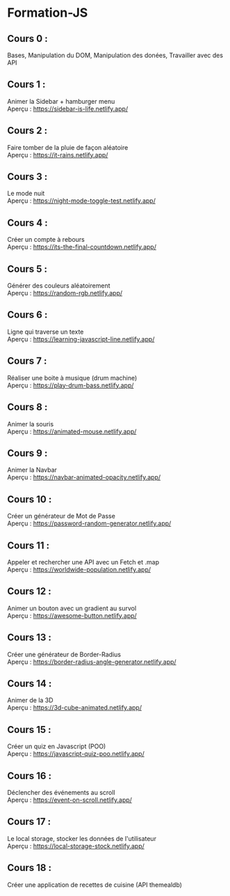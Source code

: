 # Formation-JS

## Cours 0 :

Bases, Manipulation du DOM, Manipulation des donées, Travailler avec des API

## Cours 1 :

Animer la Sidebar + hamburger menu <br>
Aperçu : https://sidebar-is-life.netlify.app/

## Cours 2 :

Faire tomber de la pluie de façon aléatoire <br>
Aperçu : https://it-rains.netlify.app/

## Cours 3 :

Le mode nuit <br>
Aperçu : https://night-mode-toggle-test.netlify.app/

## Cours 4 :

Créer un compte à rebours <br>
Aperçu : https://its-the-final-countdown.netlify.app/

## Cours 5 :

Générer des couleurs aléatoirement <br>
Aperçu : https://random-rgb.netlify.app/

## Cours 6 :

Ligne qui traverse un texte <br>
Aperçu : https://learning-javascript-line.netlify.app/

## Cours 7 :

Réaliser une boite à musique (drum machine) <br>
Aperçu : https://play-drum-bass.netlify.app/

## Cours 8 :

Animer la souris <br>
Aperçu : https://animated-mouse.netlify.app/

## Cours 9 :

Animer la Navbar <br>
Aperçu : https://navbar-animated-opacity.netlify.app/

## Cours 10 :

Créer un générateur de Mot de Passe <br>
Aperçu : https://password-random-generator.netlify.app/

## Cours 11 :

Appeler et rechercher une API avec un Fetch et .map <br>
Aperçu : https://worldwide-population.netlify.app/

## Cours 12 :

Animer un bouton avec un gradient au survol <br>
Aperçu : https://awesome-button.netlify.app/

## Cours 13 :

Créer une générateur de Border-Radius <br>
Aperçu : https://border-radius-angle-generator.netlify.app/

## Cours 14 :

Animer de la 3D <br>
Aperçu : https://3d-cube-animated.netlify.app/

## Cours 15 :

Créer un quiz en Javascript (POO) <br>
Aperçu : https://javascript-quiz-poo.netlify.app/

## Cours 16 :

Déclencher des événements au scroll <br>
Aperçu : https://event-on-scroll.netlify.app/

## Cours 17 :

Le local storage, stocker les données de l'utilisateur <br>
Aperçu : https://local-storage-stock.netlify.app/

## Cours 18 :

Créer une application de recettes de cuisine (API themealdb) <br>
